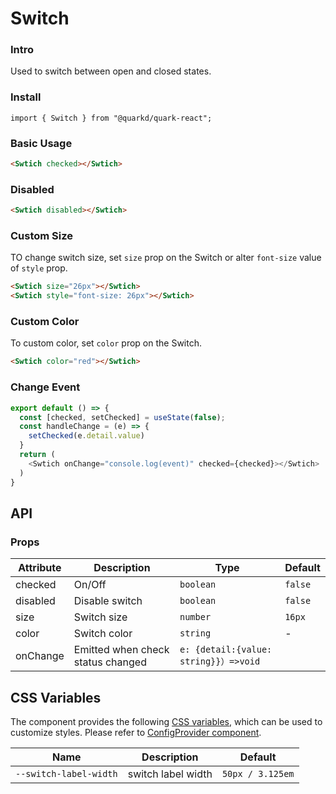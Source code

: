 # Switch

### Intro

Used to switch between open and closed states.

### Install

```tsx
import { Switch } from "@quarkd/quark-react";
```

### Basic Usage
```html
<Swtich checked></Swtich>
```

### Disabled

```html
<Swtich disabled></Swtich>
```
### Custom Size

TO change switch size, set `size` prop on the Switch or alter `font-size` value of `style` prop.

```html
<Swtich size="26px"></Swtich>
<Swtich style="font-size: 26px"></Swtich>
```

### Custom Color

To custom color, set `color` prop on the Switch.

```html
<Swtich color="red"></Swtich>
```

### Change Event

```js
export default () => {
  const [checked, setChecked] = useState(false);
  const handleChange = (e) => {
    setChecked(e.detail.value)
  }
  return (
    <Swtich onChange="console.log(event)" checked={checked}></Swtich>
  )
}

```


## API

### Props

| Attribute    | Description                    | Type      | Default |
|--------------|--------------------------------|-----------|---------|
| checked      | On/Off                         | `boolean` | `false` |
| disabled     | Disable switch                 | `boolean` | `false` |
| size         | Switch size                    | `number`  | `16px`  |
| color        | Switch color                   | `string`  |  -      |
| onChange     | Emitted when check status changed  | `e: {detail:{value: string}}）=>void `  |

## CSS Variables

The component provides the following [CSS variables](https://developer.mozilla.org/zh-CN/docs/Web/CSS/Using_CSS_custom_properties), which can be used to customize styles. Please refer to [ConfigProvider component](#/zh-CN/guide/theme).

| Name                     | Description                   | Default         |
| ------------------------ | ----------------------------- | --------------- |
| `--switch-label-width`   | switch label width            |  `50px / 3.125em` |